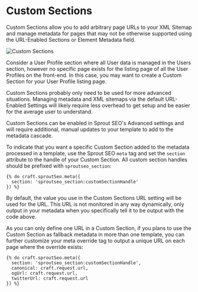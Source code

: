 # Custom Sections

Custom Sections allow you to add arbitrary page URLs to your XML Sitemap and manage metadata for pages that may not be otherwise supported using the URL-Enabled Sections or Element Metadata field.

![Custom Sections]({asset:3370:url})

Consider a User Profile section where all User data is managed in the Users section, however no specific page exists for the listing page of all the User Profiles on the front-end. In this case, you may want to create a Custom Section for your User Profile listing page.

Custom Sections probably only need to be used for more advanced situations. Managing metadata and XML sitemaps via the default URL-Enabled Settings will likely require less overhead to get setup and be easier for the average user to understand.

Custom Sections can be enabled in Sprout SEO's Advanced settings and will require additional, manual updates to your template to add to the metadata cascade.

To indicate that you want a specific Custom Section added to the metadata processed in a template, use the Sprout SEO `meta` tag and set the `section` attribute to the handle of your Custom Section. All custom section handles should be prefixed with `sproutseo_section`:

``` twig
{% do craft.sproutSeo.meta({
  section: 'sproutseo_section:customSectionHandle'
}) %}
```

By default, the value you use in the Custom Sections URL setting will be used for the URL. This URL is not monitored in any way dynamically, only output in your metadata when you specifically tell it to be output with the code above.

As you can only define one URL in a Custom Section, if you plans to use the Custom Section as fallback metadata in more than one template, you can further customize your meta override tag to output a unique URL on each page where the override exists:

``` twig
{% do craft.sproutSeo.meta({
  section: 'sproutseo_section:customSectionHandle',
  canonical: craft.request.url,
  ogUrl: craft.request.url,
  twitterUrl: craft.request.url
}) %}
```